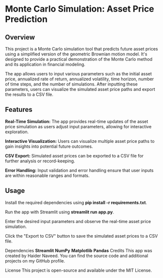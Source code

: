 # Monte Carlo Simulation: Asset Price Prediction


## Overview
This project is a Monte Carlo simulation tool that predicts future asset prices using a simplified version of the geometric Brownian motion model. It's designed to provide a practical demonstration of the Monte Carlo method and its application in financial modeling.

The app allows users to input various parameters such as the initial asset price, annualized rate of return, annualized volatility, time horizon, number of time steps, and the number of simulations. After inputting these parameters, users can visualize the simulated asset price paths and export the results to a CSV file.

## Features
**Real-Time Simulation:** The app provides real-time updates of the asset price simulation as users adjust input parameters, allowing for interactive exploration.

**Interactive Visualization:** Users can visualize multiple asset price paths to gain insights into potential future outcomes.

**CSV Export:** Simulated asset prices can be exported to a CSV file for further analysis or record-keeping.

**Error Handling:** Input validation and error handling ensure that user inputs are within reasonable ranges and formats.

## Usage
Install the required dependencies using **pip install -r requirements.txt**.

Run the app with Streamlit using **streamlit run app.py**.

Enter the desired input parameters and observe the real-time asset price simulation.

Click the "Export to CSV" button to save the simulated asset prices to a CSV file.

Dependencies
**Streamlit**
**NumPy**
**Matplotlib**
**Pandas**
Credits
This app was created by Haider Naveed. You can find the source code and additional projects on  my GitHub profile.

License
This project is open-source and available under the MIT License.

